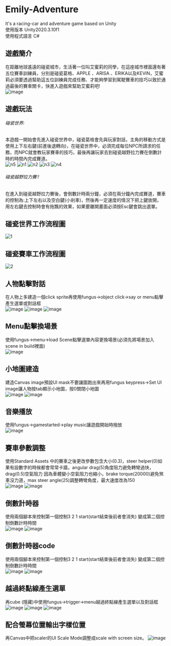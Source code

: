 # Emily-Adventure
It's a racing-car and adventure game based on Unity  
使用版本 Unity2020.3.10f1  
使用程式語言 C#  

## 遊戲簡介
在距離地球遙遠的碰瓷城市，生活著一位叫艾蜜莉的同學，在這座城市裡面還有著五位賽車訓練員，分別是碰瓷葛格、APPLE 、ARISA 、ERIKA以及KEVIN，艾蜜莉必須要透過幫助這五位訓練員完成任務、才能夠學習到駕駛賽車的技巧以致於通過最後的賽車關卡，快進入遊戲來幫助艾蜜莉吧!  
![image](https://user-images.githubusercontent.com/63222978/136793409-e7c03197-8528-4d76-ab8c-7e44678f85d3.png)
## 遊戲玩法
###### 碰瓷世界:
本遊戲一開始會先進入碰瓷世界中，碰瓷葛格會先與玩家對話，主角的移動方式是使用上下左右鍵(前進後退轉向)，在碰瓷世界中，必須完成每位NPC所請求的任務，而NPC就會教玩家賽車的技巧，最後再讓玩家去到碰瓷越野拉力賽在倒數計時的時間內完成賽道。  
![n5](https://user-images.githubusercontent.com/63222978/136806661-662f24cd-f896-46bd-90ad-eeab0722351b.jpg)
![n1](https://user-images.githubusercontent.com/63222978/136806662-4ab96b2e-a208-494c-a443-be96a61a0ad4.jpg)
![n2](https://user-images.githubusercontent.com/63222978/136806663-dc2a9dbf-0989-4597-ad8e-89833790bfdb.jpg)
![n3](https://user-images.githubusercontent.com/63222978/136806665-63a4d981-35be-4696-87a7-710a1f8b15bb.jpg)
![n4](https://user-images.githubusercontent.com/63222978/136806667-4369d226-62e4-439f-be00-4625f2a50da1.jpg)


###### 碰瓷越野拉力賽:!
在進入到碰瓷越野拉力賽後，會倒數計時兩分鐘，必須在兩分鐘內完成賽道，賽車的控制為:上下左右以及空白鍵(小剎車)，然後再一定速度的情況下把上鍵放開，用左右鍵去控制時會有拖飄的效果，如果要離開畫面必須按Esc鍵會跳出選單。
## 碰瓷世界工作流程圖
![1](https://user-images.githubusercontent.com/63222978/136793673-39b94583-c609-4278-be15-95119b4bc7a9.jpg)
## 碰瓷賽車工作流程圖
![2](https://user-images.githubusercontent.com/63222978/136793723-d8a8e3af-890a-407d-8265-f4b15ca978e1.jpg)
## 人物點擊對話
在人物上多建造一個click sprite再使用fungus->object click->say or menu點擊產生選單或對話框  
![image](https://user-images.githubusercontent.com/63222978/136793859-15a384f2-5f61-4697-b9d3-a9f35882051b.png)
![image](https://user-images.githubusercontent.com/63222978/136793873-0eebce73-cd06-44fd-970e-76640dbde293.png)
![image](https://user-images.githubusercontent.com/63222978/136793878-7a0a7163-5499-42c9-84bd-540070e0bb43.png)
## Menu點擊換場景
使用fungus->menu->load Scene點擊選單內容更換場景(必須先將場景加入scene in build裡面)  
![image](https://user-images.githubusercontent.com/63222978/136793959-e9f6e149-db66-4450-9ca6-b10315424f10.png)
## 小地圖建造
建造Canvas image預設UI mask不要讓圖跑出來再用fungus keypress->Set UI image讓人物按tab顯示小地圖，按0關閉小地圖  
![image](https://user-images.githubusercontent.com/63222978/136794024-1bd7141d-38d7-453a-9e04-d63310f4d08d.png)
![image](https://user-images.githubusercontent.com/63222978/136794033-347a60b4-9d9c-45a2-a2fb-513195a7cb75.png)
## 音樂播放
使用fungus->gamestarted->play music讓遊戲開始時撥放  
![image](https://user-images.githubusercontent.com/63222978/136794092-3008736e-1dda-4f9f-94e8-77d9d545f793.png)
## 賽車參數調整
使用Standard Assets 中的賽車之後更改參數包含大小(0.3)，steer helper(0)如果有設數字的時候都會常常卡牆，angular drag(5)角度阻力避免轉彎過快，drag(0.5)空氣阻力 因為車體變小空氣阻力也縮小，brake torque(20000)避免煞車沒力道，max steer angle(25)調整轉彎角度，最大速度改為150  
![image](https://user-images.githubusercontent.com/63222978/136794168-51247643-4a8a-42f2-b6bb-9866739ab6bf.png)
![image](https://user-images.githubusercontent.com/63222978/136794180-7b96086c-1f44-4e0e-a015-660c85a58649.png)
## 倒數計時器
使用兩個腳本來控制第一個控制3 2 1 start(start結束後前者會消失) 變成第二個控制倒數計時時間  
![image](https://user-images.githubusercontent.com/63222978/136794238-e4893e81-4ffa-4af9-b612-da8242ee3837.png)
![image](https://user-images.githubusercontent.com/63222978/136794245-64944702-640a-4913-93ae-2f7e1ae5d272.png)
## 倒數計時器code
使用兩個腳本來控制第一個控制3 2 1 start(start結束後前者會消失) 變成第二個控制倒數計時時間  
![image](https://user-images.githubusercontent.com/63222978/136794292-1016343c-d26e-4948-a724-e39ca684690d.png)
![image](https://user-images.githubusercontent.com/63222978/136794302-d513b31f-db38-4a44-b70e-113bf1bdd091.png)
## 越過終點線產生選單
再cube (隱藏)中使用fungus->trigger->menu越過終點線產生選單以及對話框  
![image](https://user-images.githubusercontent.com/63222978/136794342-8849994b-5a35-4059-9558-d15c5b53e2ce.png)
![image](https://user-images.githubusercontent.com/63222978/136794349-a34d1ac8-e328-4dfb-9dfd-10be59e182df.png)
![image](https://user-images.githubusercontent.com/63222978/136794362-dad9f964-cc1b-4fc6-89d8-505213e1e1f3.png)
## 配合螢幕位置輸出字樣位置
再Canvas中把scaler的UI Scale Mode調整成scale with screen size。
![image](https://user-images.githubusercontent.com/63222978/136794558-59b0edd5-14cd-4a76-acc7-582dcc0c7490.png)
























